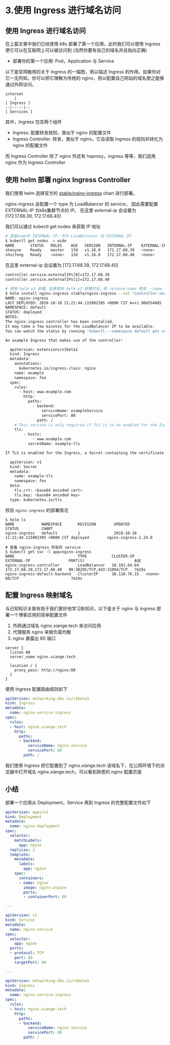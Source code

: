 # 3.使用 Ingress 进行域名访问

## 使用 Ingress 进行域名访问

在上篇文章中我们已经使用 k8s 部署了第一个应用，此时我们可以使用 Ingress 使它可以在互联网上可以被访问到 (当然你要有自己的域名并且指向正确)

* 部署你的第一个应用: Pod，Application 与 Service

以下是官网搬用的关于 Ingress 的一幅图，用以描述 Ingress 的作用。如果你对它一无所知，你可以把它理解为传统的 nginx，用以配置自己网站的域名使之能够通过外网访问。

```
internet
    |
[ Ingress ]
--|-----|--
[ Services ]
```

其中，Ingress 包含两个组件

* Ingress: 配置转发规则，类似于 nginx 的配置文件
* Ingress Controller: 转发，类似于 nginx，它会读取 Ingress 的规则并转化为 nginx 的配置文件

而 Ingress Controller 除了 nginx 外还有 haproxy，ingress 等等，我们选用 nginx 作为 Ingress Controller

## 使用 helm 部署 nginx Ingress Controller

我们使用 helm 选择官方的 [stable/nginx-ingress](https://github.com/helm/charts/tree/master/stable/nginx-ingress) chart 进行部署。

nginx-ingress 会配置一个 type 为 LoadBalancer 的 service， 因此需要配置 EXTERNAL-IP 为k8s集群节点的 IP。 在这里 external-ip 会设置为 \[172.17.68.39, 172.17.68.40]

我们可以通过 kubectl get nodes 来获取 IP 地址

```bash
# 获取node的 INTERNAL-IP，作为 LoadBalancer 的 EXTERNAL-IP
$ kubectl get nodes -o wide
NAME       STATUS   ROLES    AGE   VERSION   INTERNAL-IP    EXTERNAL-IP   OS-IMAGE                KERNEL-VERSION               CONTAINER-RUNTIME
shanyue    Ready    master   13d   v1.16.0   172.17.68.39   <none>        CentOS Linux 7 (Core)   3.10.0-957.21.3.el7.x86_64   docker://18.6.2
shuifeng   Ready    <none>   13d   v1.16.0   172.17.68.40   <none>        CentOS Linux 7 (Core)   3.10.0-957.21.3.el7.x86_64   docker://18.6.2
```

在这里 external-ip 会设置为 \[172.17.68.39, 172.17.68.40]

```bash
controller.service.externalIPs[0]=172.17.68.39
controller.service.externalIPs[1]=172.17.68.40
```

```bash
# 使用 helm v3 部署，如果使用 helm v2 部署的话，把 release-name 使用 --name 指定
$ helm install nginx-ingress stable/nginx-ingress --set "controller.service.externalIPs[0]=172.17.68.39,controller.service.externalIPs[1]=172.17.68.40"
NAME: nginx-ingress
LAST DEPLOYED: 2019-10-18 21:21:44.115902395 +0800 CST m=+1.904554085
NAMESPACE: default
STATUS: deployed
NOTES:
The nginx-ingress controller has been installed.
It may take a few minutes for the LoadBalancer IP to be available.
You can watch the status by running 'kubectl --namespace default get services -o wide -w nginx-ingress-controller'

An example Ingress that makes use of the controller:

  apiVersion: extensions/v1beta1
  kind: Ingress
  metadata:
    annotations:
      kubernetes.io/ingress.class: nginx
    name: example
    namespace: foo
  spec:
    rules:
      - host: www.example.com
        http:
          paths:
            - backend:
                serviceName: exampleService
                servicePort: 80
              path: /
    # This section is only required if TLS is to be enabled for the Ingress
    tls:
        - hosts:
            - www.example.com
          secretName: example-tls

If TLS is enabled for the Ingress, a Secret containing the certificate and key must also be provided:

  apiVersion: v1
  kind: Secret
  metadata:
    name: example-tls
    namespace: foo
  data:
    tls.crt: <base64 encoded cert>
    tls.key: <base64 encoded key>
  type: kubernetes.io/tls
```

校验 `nginx-ingress` 的部署情况

```
$ helm ls
NAME            NAMESPACE       REVISION        UPDATED                                 STATUS          CHART
nginx-ingress   default         1               2019-10-18 11:21:44.115902395 +0800 CST deployed        nginx-ingress-1.24.0

# 查看 nginx-ingress 所有的 service
$ kubectl get svc -l app=nginx-ingress
NAME                            TYPE           CLUSTER-IP     EXTERNAL-IP                 PORT(S)                      AGE
nginx-ingress-controller        LoadBalancer   10.101.64.64   172.17.68.39,172.17.68.40   80:30285/TCP,443:31094/TCP   7m19s
nginx-ingress-default-backend   ClusterIP      10.110.76.15   <none>                      80/TCP                       7m19s
```

## 配置 Ingress 映射域名

与已知知识关联有助于我们更好地学习新知识，以下是关于 nginx 与 ingress 部署一个博客应用的简单配置文件

1. 外网通过域名 nginx.xiange.tech 来访问应用
2. 代理服务 nginx 来做负载均衡
3. nginx 暴露出 80 端口

```
server {
  listen 80
  server_name nginx.xiange.tech

  location / {
    proxy_pass: http://nginx:80
  }
}
```

使用 Ingress 配置路由规则如下

```yaml
apiVersion: networking.k8s.io/v1beta1
kind: Ingress
metadata:
  name: nginx-service-ingress
spec:
  rules:
  - host: nginx.xiange.tech
    http:
      paths:
      - backend:
          serviceName: nginx-service
          servicePort: 80
        path: /
```

我们使用 Ingress 把它配置到了 nginx.xiange.tech 该域名下，在公网环境下的浏览器中打开域名 nginx.xiange.tech，可以看到熟悉的 nginx 配置页面

## 小结

部署一个应用从 Deployment，Service 再到 Ingress 的完整配置文件如下

```yaml
apiVersion: apps/v1
kind: Deployment
metadata:
  name: nginx-deployment
spec:
  selector:
    matchLabels:
      app: nginx
  replicas: 3
  template:
    metadata:
      labels:
        app: nginx
    spec:
      containers:
      - name: nginx
        image: nginx:alpine
        ports:
        - containerPort: 80

---

apiVersion: v1
kind: Service
metadata:
  name: nginx-service
spec:
  selector:
    app: nginx
  ports:
  - protocol: TCP
    port: 80
    targetPort: 80

---

apiVersion: networking.k8s.io/v1beta1
kind: Ingress
metadata:
  name: nginx-service-ingress
spec:
  rules:
  - host: nginx.xiange.tech
    http:
      paths:
      - backend:
          serviceName: nginx-service
          servicePort: 80
        path: /
```
